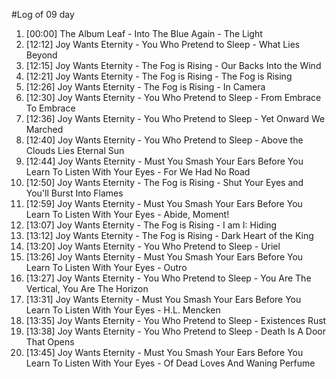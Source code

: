 #Log of 09 day

1. [00:00] The Album Leaf - Into The Blue Again - The Light
1. [12:12] Joy Wants Eternity - You Who Pretend to Sleep - What Lies Beyond
1. [12:15] Joy Wants Eternity - The Fog is Rising - Our Backs Into the Wind
1. [12:21] Joy Wants Eternity - The Fog is Rising - The Fog is Rising
1. [12:26] Joy Wants Eternity - The Fog is Rising - In Camera
1. [12:30] Joy Wants Eternity - You Who Pretend to Sleep - From Embrace To Embrace
1. [12:36] Joy Wants Eternity - You Who Pretend to Sleep - Yet Onward We Marched
1. [12:40] Joy Wants Eternity - You Who Pretend to Sleep - Above the Clouds Lies Eternal Sun
1. [12:44] Joy Wants Eternity - Must You Smash Your Ears Before You Learn To Listen With Your Eyes - For We Had No Road
1. [12:50] Joy Wants Eternity - The Fog is Rising - Shut Your Eyes and You'll Burst Into Flames
1. [12:59] Joy Wants Eternity - Must You Smash Your Ears Before You Learn To Listen With Your Eyes - Abide, Moment!
1. [13:07] Joy Wants Eternity - The Fog is Rising - I am I: Hiding
1. [13:12] Joy Wants Eternity - The Fog is Rising - Dark Heart of the King
1. [13:20] Joy Wants Eternity - You Who Pretend to Sleep - Uriel
1. [13:26] Joy Wants Eternity - Must You Smash Your Ears Before You Learn To Listen With Your Eyes - Outro
1. [13:27] Joy Wants Eternity - You Who Pretend to Sleep - You Are The Vertical, You Are The Horizon
1. [13:31] Joy Wants Eternity - Must You Smash Your Ears Before You Learn To Listen With Your Eyes - H.L. Mencken
1. [13:35] Joy Wants Eternity - You Who Pretend to Sleep - Existences Rust
1. [13:38] Joy Wants Eternity - You Who Pretend to Sleep - Death Is A Door That Opens
1. [13:45] Joy Wants Eternity - Must You Smash Your Ears Before You Learn To Listen With Your Eyes - Of Dead Loves And Waning Perfume
